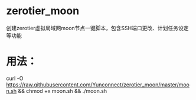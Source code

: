 # zerotier_moon
创建zerotier虚拟局域网moon节点一键脚本，包含SSH端口更改、计划任务设定等功能
# 用法：

curl -O https://raw.githubusercontent.com/Yunconnect/zerotier_moon/master/moon.sh && chmod +x moon.sh && ./moon.sh
